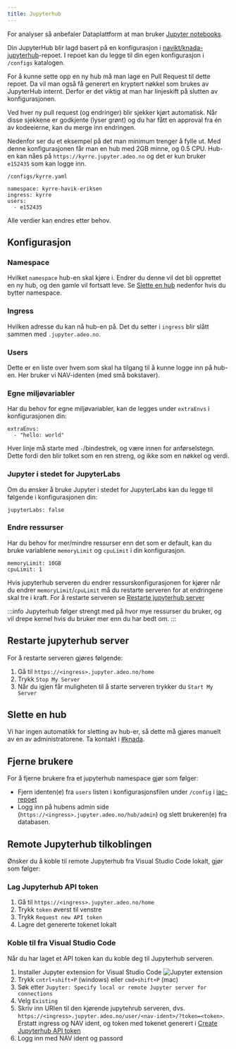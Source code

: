 ```yaml
---
title: Jupyterhub
---
```


For analyser så anbefaler Dataplattform at man bruker [Jupyter notebooks](https://jupyter.org/).

Din JupyterHub blir lagd basert på en konfigurasjon i [navikt/knada-jupyterhub](https://github.com/navikt/knada-jupyterhub)-repoet.
I repoet kan du legge til din egen konfigurasjon i `/configs` katalogen. 

For å kunne sette opp en ny hub må man lage en Pull Request til dette repoet.
Da vil man også få generert en kryptert nøkkel som brukes av JupyterHub internt.
Derfor er det viktig at man har linjeskift på slutten av konfigurasjonen.

Ved hver ny pull request (og endringer) blir sjekker kjørt automatisk.
Når disse sjekkene er godkjente (lyser grønt) og du har fått en approval fra én av kodeeierne, kan du merge inn endringen.

Nedenfor ser du et eksempel på det man minimum trenger å fylle ut.
Med denne konfigurasjonen får man en hub med 2GB minne, og 0.5 CPU.
Hub-en kan nåes på `https://kyrre.jupyter.adeo.no` og det er kun bruker `e152435` som kan logge inn.

`/configs/kyrre.yaml`
```
namespace: kyrre-havik-eriksen
ingress: kyrre
users:
  - e152435
```

Alle verdier kan endres etter behov.

## Konfigurasjon

### Namespace
Hvilket `namespace` hub-en skal kjøre i.
Endrer du denne vil det bli opprettet en ny hub, og den gamle vil fortsatt leve.
Se [Slette en hub](#slette-en-hub) nedenfor hvis du bytter namespace.

### Ingress
Hvilken adresse du kan nå hub-en på.
Det du setter i `ingress` blir slått sammen med `.jupyter.adeo.no`.

### Users
Dette er en liste over hvem som skal ha tilgang til å kunne logge inn på hub-en.
Her bruker vi NAV-identen (med små bokstaver).

### Egne miljøvariabler
Har du behov for egne miljøvariabler, kan de legges under `extraEnvs` i konfigurasjonen din:
```
extraEnvs:
  - "hello: world"
```

Hver linje må starte med `-`/bindestrek, og være innen for anførselstegn.
Dette fordi den blir tolket som en ren streng, og ikke som en nøkkel og verdi.

### Jupyter i stedet for JupyterLabs
Om du ønsker å bruke Jupyter i stedet for JupyterLabs kan du legge til følgende i konfigurasjonen din:
```
jupyterLabs: false
```

### Endre ressurser
Har du behov for mer/mindre ressurser enn det som er default, kan du bruke variablene `memoryLimit` og `cpuLimit` i din konfigurasjon.

```
memoryLimit: 10GB
cpuLimit: 1
```

Hvis jupyterhub serveren du endrer ressurskonfigurasjonen for kjører når du endrer `memoryLimit`/`cpuLimit` må du restarte serveren 
for at endringene skal tre i kraft. For å restarte serveren se [Restarte jupyterhub server](#restarte-jupyterhub-server)

:::info
Jupyterhub følger strengt med på hvor mye ressurser du bruker, og vil drepe kernel hvis du bruker mer enn du har bedt om.
:::

## Restarte jupyterhub server
For å restarte serveren gjøres følgende:
1. Gå til `https://<ingress>.jupyter.adeo.no/home`
2. Trykk `Stop My Server`
3. Når du igjen får muligheten til å starte serveren trykker du `Start My Server`

## Slette en hub
Vi har ingen automatikk for sletting av hub-er, så dette må gjøres manuelt av en av administratorene.
Ta kontakt i [#knada](https://nav-it.slack.com/archives/CGRMQHT50).

## Fjerne brukere
For å fjerne brukere fra et jupyterhub namespace gjør som følger:
- Fjern identen(e) fra `users` listen i konfigurasjonsfilen under `/config` i [iac-repoet](https://github.com/navikt/knada-jupyterhub)
- Logg inn på hubens admin side (`https://<ingress>.jupyter.adeo.no/hub/admin`) og slett brukeren(e) fra databasen.

## Remote Jupyterhub tilkoblingen
Ønsker du å koble til remote Jupyterhub fra Visual Studio Code lokalt, gjør som følger:

### Lag Jupyterhub API token
1. Gå til `https://<ingress>.jupyter.adeo.no/home`
2. Trykk `token` øverst til venstre
3. Trykk `Request new API token`
4. Lagre det genererte tokenet lokalt

### Koble til fra Visual Studio Code
Når du har laget et API token kan du koble deg til Jupyterhub serveren.

1. Installer Jupyter extension for Visual Studio Code
![Jupyter extension](/img/jupyter-extension.png)
2. Trykk `cntrl+shift+P` (windows) eller `cmd+shift+P` (mac)
3. Søk etter `Jupyter: Specify local or remote Jupyter server for connections`
4. Velg `Existing`
5. Skriv inn URIen til den kjørende jupytehrub serveren, 
dvs. `https://<ingress>.jupyter.adeo.no/user/<nav-ident>/?token=<token>`. Erstatt ingress og NAV ident, og token med 
tokenet generert i [Create Jupyterhub API token](#create-jupyterhub-api-token)
6. Logg inn med NAV ident og passord
